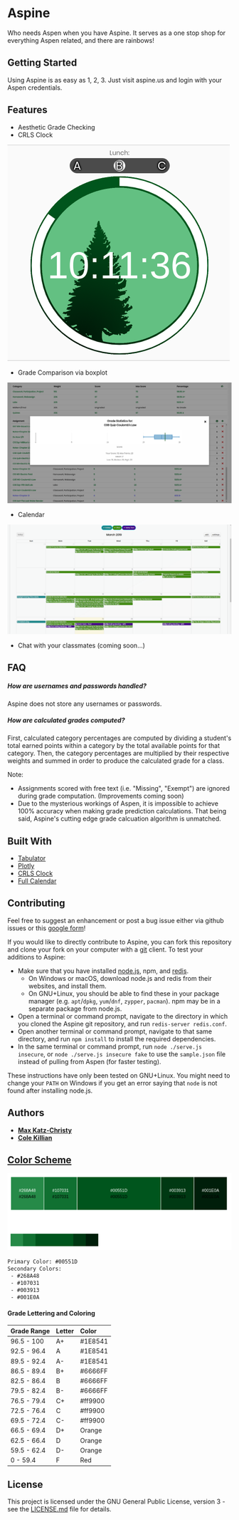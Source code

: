 # Aspine

Who needs Aspen when you have Aspine. It serves as a one stop shop for everything Aspen related, and there are rainbows!

## Getting Started

Using Aspine is as easy as 1, 2, 3. Just visit aspine.us and login with your Aspen credentials.

## Features

* Aesthetic Grade Checking
* CRLS Clock

![CRLS Clock Image](images/crls_clock.png)

* Grade Comparison via boxplot

![Example Boxplot Image](images/boxplot.png)

* Calendar

![Example Calendar Image](images/calendar.png)

* Chat with your classmates (coming soon...)

## FAQ

##### How are usernames and passwords handled?

Aspine does not store any usernames or passwords.

##### How are calculated grades computed?

First, calculated category percentages are computed by dividing a student's total earned points within a category by the total available points for that category. Then, the category percentages are multiplied by their respective weights and summed in order to produce the calculated grade for a class.

Note:
* Assignments scored with free text (i.e. "Missing", "Exempt") are ignored during grade computation. (Improvements coming soon)
* Due to the mysterious workings of Aspen, it is impossible to achieve 100% accuracy when making grade prediction calculations. That being said, Aspine's cutting edge grade calcuation algorithm is unmatched.


## Built With
* [Tabulator](https://github.com/olifolkerd/tabulator)
* [Plotly](https://plot.ly/javascript/)
* [CRLS Clock](https://github.com/CRLSCSClub/CRLSTime)
* [Full Calendar](https://fullcalendar.io/)

## Contributing

Feel free to suggest an enhancement or post a bug issue either via github issues or this [google form](https://goo.gl/forms/PYQDtzkp0vHJbFLz2)!

If you would like to directly contribute to Aspine, you can fork this repository and clone your fork on your computer with a [git](https://git-scm.com/) client. To test your additions to Aspine:

* Make sure that you have installed [node.js](https://nodejs.org/), npm, and [redis](https://redis.io/).
  * On Windows or macOS, download node.js and redis from their websites, and install them.
  * On GNU+Linux, you should be able to find these in your package manager (e.g. `apt`/`dpkg`, `yum`/`dnf`, `zypper`, `pacman`). npm may be in a separate package from node.js.
* Open a terminal or command prompt, navigate to the directory in which you cloned the Aspine git repository, and run `redis-server redis.conf`.
* Open another terminal or command prompt, navigate to that same directory, and run `npm install` to install the required dependencies.
* In the same terminal or command prompt, run `node ./serve.js insecure`, or `node ./serve.js insecure fake` to use the `sample.json` file instead of pulling from Aspen (for faster testing).

These instructions have only been tested on GNU+Linux. You might need to change your `PATH` on Windows if you get an error saying that `node` is not found after installing node.js.

## Authors

* [**Max Katz-Christy**](https://github.com/maxtkc)
* [**Cole Killian**](https://github.com/ruborcalor)


## [Color Scheme](http://paletton.com/#uid=12W0u0kw0e-n8nFrjj8Hz9QS55d)

![Color Palette](images/color_palette.png)

```
Primary Color: #00551D
Secondary Colors:
 - #268A48
 - #107031
 - #003913
 - #001E0A
```

#### Grade Lettering and Coloring

| Grade Range   | Letter        | Color |
| :-----------  |:--------------|:------|
| 96.5 - 100    | A+            |#1E8541|
| 92.5 - 96.4   | A             |#1E8541|
| 89.5 - 92.4   | A-            |#1E8541|
| 86.5 - 89.4   | B+            |#6666FF|
| 82.5 - 86.4   | B             |#6666FF|
| 79.5 - 82.4   | B-            |#6666FF|
| 76.5 - 79.4   | C+            |#ff9900|
| 72.5 - 76.4   | C             |#ff9900|
| 69.5 - 72.4   | C-            |#ff9900|
| 66.5 - 69.4   | D+            |Orange |
| 62.5 - 66.4   | D             |Orange |
| 59.5 - 62.4   | D-            |Orange |
| 0    - 59.4   | F             |Red    |

## License

This project is licensed under the GNU General Public License, version 3 - see the [LICENSE.md](LICENSE.md) file for details.
